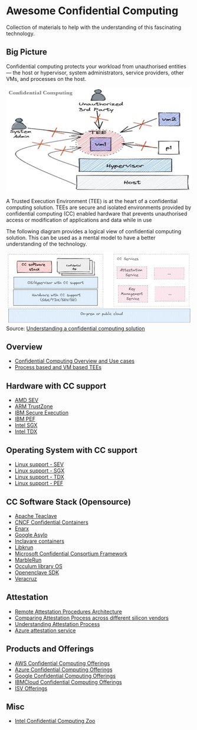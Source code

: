 # Awesome Confidential Computing

Collection of materials to help with the understanding of this fascinating technology.

## Big Picture

Confidential computing protects your workload from unauthorised entities — the host or hypervisor, system administrators, service providers, other VMs, and processes on the host.

![](./images/cc.png)

A Trusted Execution Environment (TEE) is at the heart of a confidential computing solution. TEEs are secure and isolated environments provided by confidential computing (CC) enabled hardware that prevents unauthorised access or modification of applications and data while in use

The following diagram provides a logical view of confidential computing solution. This can be used as a mental model to have a better understanding of the technology.

![](./images/cc-solution.png)
Source: [Understanding a confidential computing solution](https://bit.ly/cc-solution)

## Overview
* [Confidential Computing Overview and Use cases](https://confidentialcomputing.io/wp-content/uploads/sites/85/2021/03/confidentialcomputing_outreach_whitepaper-8-5x11-1.pdf)
* [Process based and VM based TEEs](https://next.redhat.com/2019/12/02/current-trusted-execution-environment-landscape/)

## Hardware with CC support

* [AMD SEV](https://developer.amd.com/sev/)
* [ARM TrustZone](https://www.arm.com/technologies/trustzone-for-cortex-a)
* [IBM Secure Execution](https://www.ibm.com/docs/en/linux-on-systems?topic=linux-components)
* [IBM PEF](https://developer.ibm.com/articles/l-support-protected-computing/)
* [Intel SGX](https://www.intel.in/content/www/in/en/architecture-and-technology/software-guard-extensions.html)
* [Intel TDX](https://www.intel.com/content/www/us/en/developer/articles/technical/intel-trust-domain-extensions.html)

## Operating System with CC support

* [Linux support - SEV](https://dri.freedesktop.org/docs/drm/virt/kvm/x86/amd-memory-encryption.html)
* [Linux support - SGX](https://dri.freedesktop.org/docs/drm/x86/sgx.html?highlight=sgx)
* [Linux support - TDX](https://dri.freedesktop.org/docs/drm/x86/tdx.html?highlight=tdx)
* [Linux support - PEF](https://dri.freedesktop.org/docs/drm/powerpc/ultravisor.html?highlight=ibm%20secure%20execution)


## CC Software Stack (Opensource)

* [Apache Teaclave](https://github.com/apache/incubator-teaclave)
* [CNCF Confidential Containers](https://github.com/confidential-containers)
* [Enarx](https://github.com/enarx/enarx)
* [Google Asylo](https://github.com/google/asylo)
* [Inclavare containers](https://github.com/inclavare-containers/inclavare-containers)
* [Libkrun](https://github.com/containers/libkrun#linux-sev-variant)
* [Microsoft Confidential Consortium Framework](https://github.com/microsoft/CCF)
* [MarbleRun](https://github.com/edgelesssys/marblerun)
* [Occulum library OS](https://github.com/occlum/occlum)
* [Openenclave SDK](https://github.com/openenclave/openenclave)
* [Veracruz](https://github.com/veracruz-project/veracruz)


## Attestation

* [Remote Attestation Procedures Architecture](https://ietf-rats-wg.github.io/architecture/draft-ietf-rats-architecture.html)
* [Comparing Attestation Process across different silicon vendors](https://systex22.github.io/papers/systex22-final79.pdf)
* [Understanding Attestation Process](https://pradiptabanerjee.medium.com/understanding-attestation-process-in-a-confidential-computing-solution-ef8f876f34eb)
* [Azure attestation service](https://docs.microsoft.com/en-us/azure/attestation/overview)

## Products and Offerings

* [AWS Confidential Computing Offerings](https://docs.aws.amazon.com/enclaves/latest/user/nitro-enclave.html)
* [Azure Confidential Computing Offerings](https://azure.microsoft.com/en-us/solutions/confidential-compute/#products)
* [Google Confidential Computing Offerings](https://cloud.google.com/confidential-computing)
* [IBMCloud Confidential Computing Offerings](https://www.ibm.com/cloud/confidential-computing)
* [ISV Offerings](https://www.ventureradar.com/keyword/Confidential%20Computing)

## Misc

* [Intel Confidential Computing Zoo](https://github.com/intel/confidential-computing-zoo)
